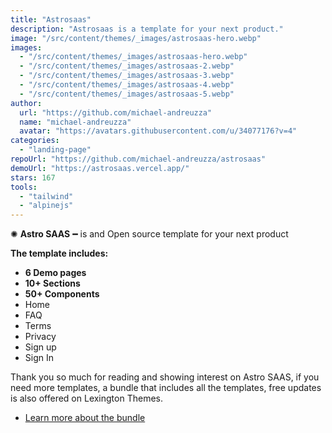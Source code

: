 ```yaml
---
title: "Astrosaas"
description: "Astrosaas is a template for your next product."
image: "/src/content/themes/_images/astrosaas-hero.webp"
images:
  - "/src/content/themes/_images/astrosaas-hero.webp"
  - "/src/content/themes/_images/astrosaas-2.webp"
  - "/src/content/themes/_images/astrosaas-3.webp"
  - "/src/content/themes/_images/astrosaas-4.webp"
  - "/src/content/themes/_images/astrosaas-5.webp"
author:
  url: "https://github.com/michael-andreuzza"
  name: "michael-andreuzza"
  avatar: "https://avatars.githubusercontent.com/u/34077176?v=4"
categories:
  - "landing-page"
repoUrl: "https://github.com/michael-andreuzza/astrosaas"
demoUrl: "https://astrosaas.vercel.app/"
stars: 167
tools:
  - "tailwind"
  - "alpinejs"
---
```


<p>✺&nbsp;<strong>Astro SAAS</strong>&nbsp;━&nbsp;is and Open source template for your next product</p>
<p><strong>The template includes:</strong></p>
<ul>
   <li><strong>6 Demo pages</strong></li>
   <li><strong>10+ Sections</strong></li>
   <li><strong>50+ Components</strong></li>
   <li>Home</li>
<li>FAQ</li>
<li>Terms</li>
<li>Privacy</li>
<li>Sign up</li>
<li>Sign In</li>
</ul>

<p>Thank you so much for reading and showing interest on Astro SAAS, if you need more templates, a bundle that includes all the templates, free updates is also offered on Lexington Themes.&nbsp;</p>
<ul>
   <li><a href="https://lexingtonthemes.com/pricing/" rel="noopener noreferrer" target="_blank" >Learn more about the bundle</a></li>
</ul>
